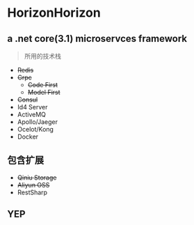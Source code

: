 # HorizonHorizon
## a .net core(3.1) microservces framework
>所用的技术栈
- ~~Redis~~
- ~~Grpc~~
    - ~~Code First~~
    - ~~Model First~~
- ~~Consul~~
- Id4 Server
- ActiveMQ
- Apollo/Jaeger
- Ocelot/Kong
- Docker

## 包含扩展
- ~~Qiniu Storage~~
- ~~Aliyun OSS~~
- RestSharp

## YEP
